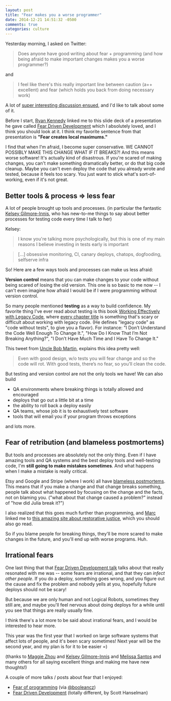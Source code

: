 ```yaml
---
layout: post
title: "Fear makes you a worse programmer"
date: 2014-12-21 14:51:32 -0500
comments: true
categories: culture
---
```


Yesterday morning, I asked on Twitter:

> Does anyone have good writing about fear + programming (and how being
> afraid to make important changes makes you a worse programmer?)

and

> I feel like there's this really important line between caution (a++
> excellent) and fear (which holds you back from doing necessary work)

A lot of [super interesting discussion ensued](https://twitter.com/b0rk/status/546376386672611329), and I'd
like to talk about some of it. 

Before I start, [Ryan Kennedy](https://twitter.com/rckenned) linked me
to this slide deck of a presentation he gave called 
[Fear Driven Development](https://speakerdeck.com/ryankennedy/fear-driven-development)
which I absolutely loved, and I think you should look at it. I think my
favorite sentence from that presentation is **"Fear creates local
maximums."**

I find that when I'm afraid, I become super conservative. WE CANNOT
POSSIBLY MAKE THIS CHANGE WHAT IF IT BREAKS?! And this means worse
software! It's actually kind of disastrous. If you're scared of making
changes, you can't make something dramatically better, or do that big
code cleanup. Maybe you can't even deploy the code that you already
wrote and tested, because it feels too scary. You just want to stick
what's sort-of-working, even if it's not great.

<!-- more -->

## Better tools & process => less fear

A lot of people brought up tools and processes. (in particular the
fantastic [Kelsey Gilmore-Innis](https://twitter.com/kelseyinnis), who
has new-to-me things to say about better processes for testing code
every time I talk to her)

Kelsey:

> I know you're talking more psychologically, but this is one of my main
> reasons I believe investing in tests early is important

> [...] obsessive monitoring, CI, canary deploys, chatops, dogfooding,
> selfserve infra

So! Here are a few ways tools and processes can make us less afraid:

**Version control** means that you can make changes to your code without
being scared of losing the old version. This one is so basic to me now
-- I can't even imagine how afraid I would be if I were programming
without version control.

So many people mentioned **testing** as a way to build confidence. My
favorite thing I've ever read about testing is this book [Working
Effectively with Legacy
Code](http://www.amazon.ca/Working-Effectively-Legacy-Michael-Feathers/dp/0131177052),
where [every chapter
title](http://www.amazon.ca/gp/product/toc/0131177052/ref=dp_toc?ie=UTF8&n=916520)
is something that's scary or difficult about working with legacy code.
(He defines "legacy code" as "code without tests", to give you a
flavor). For instance: "I Don’t Understand the Code Well Enough To
Change It.", "How Do I Know That I’m Not Breaking Anything?", "I Don’t
Have Much Time and I Have To Change It."

This tweet from [Uncle Bob Martin](https://twitter.com/unclebobmartin/status/469536509822259200),
explains this idea pretty well:

> Even with good design, w/o tests you will fear change and so the code
> will rot.  With good tests, there’s no fear, so you’ll clean the code.

But testing and version control are not the only tools we have! We can
also build

* QA environments where breaking things is totally allowed and encouraged
* deploys that go out a little bit at a time
* the ability to roll back a deploy easily
* QA teams, whose job it is to exhaustively test software
* tools that will email you if your program throws exceptions

and lots more.

## Fear of retribution (and blameless postmortems)

But tools and processes are absolutely not the only thing. Even if I
have amazing tools and QA systems and the best deploy tools and
well-testing code, I'm **still going to make mistakes sometimes**. And
what happens when I make a mistake is really critical.

Etsy and Google and Stripe (where I work) all have [blameless postmortems](https://codeascraft.com/2012/05/22/blameless-postmortems/).
This means that if you make a change and that change breaks something,
people talk about what happened by focusing on the change and the facts,
not on blaming you. ("what about that change caused a problem?" instead
of "how did Julia break it?")

I also realized that this goes much further than programming, and
[Marc](https://twitter.com/marcprecipice) linked me to 
[this amazing site about restorative justice](http://justcultureinstitute.com/), which you should also go read.

So if you blame people for breaking things, they'll be more scared to
make changes in the future, and you'll end up with worse programs. Huh.

## Irrational fears

One last thing that that [Fear Driven Development talk](https://speakerdeck.com/ryankennedy/fear-driven-development) talks
about that really resonated with me was -- some fears are irrational,
and that they can *infect other people*. If you do a deploy, something
goes wrong, and you figure out the cause and fix the problem and nobody
yells at you, hopefully future deploys should not be scary!

But because we are only human and not Logical Robots, sometimes they
still are, and maybe you'll feel nervous about doing deploys for a while
until you see that things are really usually fine.

I think there's a lot more to be said about irrational fears, and I
would be interested to hear more.

This year was the first year that I worked on large software systems
that affect lots of people, and it's been scary sometimes! Next year
will be the second year, and my plan is for it to be easier =)

(thanks to [Maggie Zhou](https://twitter.com/zmagg) and [Kelsey Gilmore-Innis](https://twitter.com/kelseyinnis) and [Melissa Santos](https://twitter.com/ansate) and many others for all saying
excellent things and making me have new thoughts!)

A couple of more talks / posts about fear that I enjoyed:

* [Fear of programming](http://www.logiccolony.com/2010/10/16/Fear-of-Programming-Notes.html) (via [@booleancz](https://twitter.com/booleancz))
* [Fear Driven Development](http://www.hanselman.com/blog/FearDrivenDevelopmentFDD.aspx) (totally different, by Scott Hanselman)

